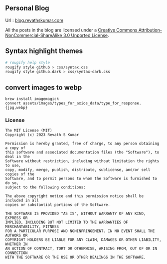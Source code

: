 ## Personal Blog

Url : [blog.revathskumar.com](http://blog.revathskumar.com)

All the posts in the blog are licensed under a [Creative Commons Attribution-NonCommercial-ShareAlike 3.0 Unported License](http://creativecommons.org/licenses/by-nc-sa/3.0/).

## Syntax highlight themes

```sh
# rougify help style
rougify style github > css/syntax.css
rougify style github.dark > css/syntax-dark.css
```

## convert images to webp

```
brew install imagemagick
convert assets/images/types_for_axios_data/type_for_response.{jpg,webp}
```

### License

```
The MIT License (MIT)
Copyright (c) 2023 Revath S Kumar

Permission is hereby granted, free of charge, to any person obtaining a copy of
this software and associated documentation files (the "Software"), to deal in the
Software without restriction, including without limitation the rights to use,
copy, modify, merge, publish, distribute, sublicense, and/or sell copies of the
Software, and to permit persons to whom the Software is furnished to do so,
subject to the following conditions:

The above copyright notice and this permission notice shall be included in all
copies or substantial portions of the Software.

THE SOFTWARE IS PROVIDED "AS IS", WITHOUT WARRANTY OF ANY KIND, EXPRESS OR
IMPLIED, INCLUDING BUT NOT LIMITED TO THE WARRANTIES OF MERCHANTABILITY, FITNESS
FOR A PARTICULAR PURPOSE AND NONINFRINGEMENT. IN NO EVENT SHALL THE AUTHORS OR
COPYRIGHT HOLDERS BE LIABLE FOR ANY CLAIM, DAMAGES OR OTHER LIABILITY, WHETHER IN
AN ACTION OF CONTRACT, TORT OR OTHERWISE, ARISING FROM, OUT OF OR IN CONNECTION
WITH THE SOFTWARE OR THE USE OR OTHER DEALINGS IN THE SOFTWARE.
```
